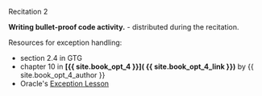 
<div class="recitation">
<div class="column_date">
<p markdown="block">
Recitation 2 <br>
</p>
</div>

<div class="column_recitation">
<p markdown="block">



__Writing bullet-proof code activity.__ - distributed during the recitation.

<!--
__Writing bullet-proof code:__ [instructions](http://bit.ly/recitation2)

-->

Resources for exception handling:

- section 2.4 in GTG
- chapter 10 in **[{{ site.book_opt_4 }}]( {{ site.book_opt_4_link }})** by {{ site.book_opt_4_author }}
- Oracle's [Exception Lesson](https://docs.oracle.com/javase/tutorial/essential/exceptions/)

</p>
</div>

</div>
